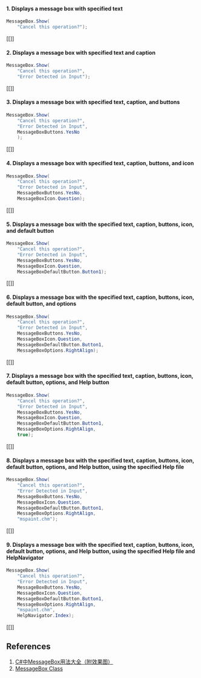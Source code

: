 #### 1. Displays a message box with specified text

```C#
MessageBox.Show(
    "Cancel this operation?");
```

[[]]

#### 2. Displays a message box with specified text and caption

```C#
MessageBox.Show(
    "Cancel this operation?",
    "Error Detected in Input");
```

[[]]

#### 3. Displays a message box with specified text, caption, and buttons

```C#
MessageBox.Show(
    "Cancel this operation?",
    "Error Detected in Input",
    MessageBoxButtons.YesNo
    );
```

[[]]

#### 4. Displays a message box with specified text, caption, buttons, and icon

```C#
MessageBox.Show(
    "Cancel this operation?",
    "Error Detected in Input",
    MessageBoxButtons.YesNo,
    MessageBoxIcon.Question);
```

[[]]

#### 5. Displays a message box with the specified text, caption, buttons, icon, and default button

```C#
MessageBox.Show(
    "Cancel this operation?",
    "Error Detected in Input",
    MessageBoxButtons.YesNo,
    MessageBoxIcon.Question,
    MessageBoxDefaultButton.Button1);
```

[[]]

#### 6. Displays a message box with the specified text, caption, buttons, icon, default button, and options

```C#
MessageBox.Show(
    "Cancel this operation?",
    "Error Detected in Input",
    MessageBoxButtons.YesNo,
    MessageBoxIcon.Question,
    MessageBoxDefaultButton.Button1,
    MessageBoxOptions.RightAlign);
```

[[]]

#### 7. Displays a message box with the specified text, caption, buttons, icon, default button, options, and Help button

```C#
MessageBox.Show(
    "Cancel this operation?",
    "Error Detected in Input",
    MessageBoxButtons.YesNo,
    MessageBoxIcon.Question,
    MessageBoxDefaultButton.Button1,
    MessageBoxOptions.RightAlign,
    true);
```

[[]]

#### 8. Displays a message box with the specified text, caption, buttons, icon, default button, options, and Help button, using the specified Help file

```C#
MessageBox.Show(
    "Cancel this operation?",
    "Error Detected in Input",
    MessageBoxButtons.YesNo,
    MessageBoxIcon.Question,
    MessageBoxDefaultButton.Button1,
    MessageBoxOptions.RightAlign,
    "mspaint.chm");
```

[[]]

#### 9. Displays a message box with the specified text, caption, buttons, icon, default button, options, and Help button, using the specified Help file and HelpNavigator

```C#
MessageBox.Show(
    "Cancel this operation?",
    "Error Detected in Input",
    MessageBoxButtons.YesNo,
    MessageBoxIcon.Question,
    MessageBoxDefaultButton.Button1,
    MessageBoxOptions.RightAlign,
    "mspaint.chm",
    HelpNavigator.Index);
```

[[]]

## References
1. [C#中MessageBox用法大全（附效果图）](http://www.cnblogs.com/rainman/archive/2013/06/03/3116283.html)
2. [MessageBox Class](https://msdn.microsoft.com/en-us/library/system.windows.forms.messagebox(v=vs.110).aspx)
